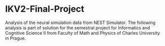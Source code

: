 # IKV2-Final-Project
Analysis of the neural simulation data from NEST Simulator. The following analysis is part of solution for the semestral project for Informatics and Cognitive Science II from Faculty of Math and Physics of Charles University in Prague.

